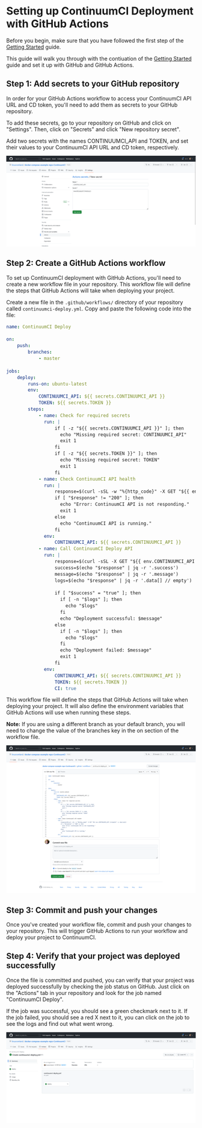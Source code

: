 # Setting up ContinuumCI Deployment with GitHub Actions

Before you begin, make sure that you have followed the first step of the [Getting Started](./README.md) guide.

This guide will walk you through with the contiuation of the [Getting Started](./README.md) guide and set it up with GitHub and GitHub Actions.

## Step 1: Add secrets to your GitHub repository

In order for your GitHub Actions workflow to access your ContinuumCI API URL and CD token, you'll need to add them as secrets to your GitHub repository.

To add these secrets, go to your repository on GitHub and click on "Settings". Then, click on "Secrets" and click "New repository secret".

Add two secrets with the names CONTINUUMCI_API and TOKEN, and set their values to your ContinuumCI API URL and CD token, respectively.

![createSecret](images/github/createSecret.png)

## Step 2: Create a GitHub Actions workflow

To set up ContinuumCI deployment with GitHub Actions, you'll need to create a new workflow file in your repository. This workflow file will define the steps that GitHub Actions will take when deploying your project.

Create a new file in the `.github/workflows/` directory of your repository called `continuumci-deploy.yml`. Copy and paste the following code into the file:

```yaml
name: ContinuumCI Deploy

on:
    push:
        branches:
            - master

jobs:
    deploy:
        runs-on: ubuntu-latest
        env:
            CONTINUUMCI_API: ${{ secrets.CONTINUUMCI_API }}
            TOKEN: ${{ secrets.TOKEN }}
        steps:
            - name: Check for required secrets
              run: |
                  if [ -z "${{ secrets.CONTINUUMCI_API }}" ]; then
                    echo "Missing required secret: CONTINUUMCI_API"
                    exit 1
                  fi
                  if [ -z "${{ secrets.TOKEN }}" ]; then
                    echo "Missing required secret: TOKEN"
                    exit 1
                  fi
            - name: Check ContinuumCI API health
              run: |
                  response=$(curl -sSL -w "%{http_code}" -X GET "${{ env.CONTINUUMCI_API }}/health" -o /dev/null)
                  if [ "$response" != "200" ]; then
                    echo "Error: ContinuumCI API is not responding."
                    exit 1
                  else
                    echo "ContinuumCI API is running."
                  fi
              env:
                  CONTINUUMCI_API: ${{ secrets.CONTINUUMCI_API }}
            - name: Call ContinuumCI Deploy API
              run: |
                  response=$(curl -sSL -X GET "${{ env.CONTINUUMCI_API }}/projects/cdDeploy/${{ env.TOKEN }}")
                  success=$(echo "$response" | jq -r '.success')
                  message=$(echo "$response" | jq -r '.message')
                  logs=$(echo "$response" | jq -r '.data[] // empty')

                  if [ "$success" = "true" ]; then
                    if [ -n "$logs" ]; then
                      echo "$logs"
                    fi
                    echo "Deployment successful: $message"
                  else
                    if [ -n "$logs" ]; then
                      echo "$logs"
                    fi
                    echo "Deployment failed: $message"
                    exit 1
                  fi
              env:
                  CONTINUUMCI_API: ${{ secrets.CONTINUUMCI_API }}
                  TOKEN: ${{ secrets.TOKEN }}
                  CI: true
```

This workflow file will define the steps that GitHub Actions will take when deploying your project. It will also define the environment variables that GitHub Actions will use when running these steps.

**Note:** If you are using a different branch as your default branch, you will need to change the value of the branches key in the on section of the workflow file.

![createActionsFile](images/github/createActionsFile.png)

## Step 3: Commit and push your changes

Once you've created your workflow file, commit and push your changes to your repository. This will trigger GitHub Actions to run your workflow and deploy your project to ContinuumCI.

## Step 4: Verify that your project was deployed successfully

Once the file is committed and pushed, you can verify that your project was deployed successfully by checking the job status on GitHub. Just click on the "Actions" tab in your repository and look for the job named "ContinuumCI Deploy".

If the job was successful, you should see a green checkmark next to it. If the job failed, you should see a red X next to it, you can click on the job to see the logs and find out what went wrong.

![jobStatus](images/github/jobStatus.png)
